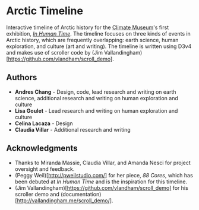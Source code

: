 # Arctic Timeline

Interactive timeline of Arctic history for the [Climate Museum](http://climatemuseum.org)'s first exhibition, [*In Human Time*](http://inhumantime.org). The timeline focuses on three kinds of events in Arctic history, which are frequently overlapping: earth science, human exploration, and culture (art and writing). The timeline is written using D3v4 and makes use of scroller code by (Jim Vallandingham)[https://github.com/vlandham/scroll_demo].

## Authors

* **Andres Chang** - Design, code, lead research and writing on earth science, additional research and writing on human exploration and culture
* **Lisa Goulet** - Lead research and writing on human exploration and culture
* **Celina Lacaza** - Design
* **Claudia Villar** - Additional research and writing

## Acknowledgments

* Thanks to Miranda Massie, Claudia Villar, and Amanda Nesci for project oversight and feedback.
* (Peggy Weil)[http://pweilstudio.com/] for her piece, *88 Cores*, which has been debuted at *In Human Time* and is the inspiration for this timeline.
* (Jim Vallandingham)[https://github.com/vlandham/scroll_demo] for his scroller demo and (documentation)[http://vallandingham.me/scroll_demo/].